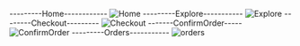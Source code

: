  ---------Home------------
![Home](https://github.com/user-attachments/assets/8173aecb-4908-4017-aa23-123b5936bfe8)
---------Explore-----------
![Explore](https://github.com/user-attachments/assets/b61ae9d5-e3b8-4d14-b26c-4f63962457d9)
--------Checkout---------
![Checkout](https://github.com/user-attachments/assets/bed68b39-9c9e-41bc-b9b8-4105bbd6c00f)
-------ConfirmOrder-----
![ConfirmOrder](https://github.com/user-attachments/assets/0e2fb2ce-39d9-4015-8ca1-23af187cab56)
---------Orders-----------
![orders](https://github.com/user-attachments/assets/b6828184-6202-4180-813c-ae3cb3f09d6a)
